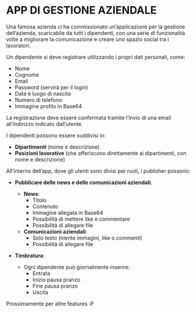 # APP DI GESTIONE AZIENDALE

Una famosa azienda ci ha commissionato un’applicazione per la gestione dell’azienda, scaricabile da tutti i dipendenti,
con una serie di funzionalità volte a migliorare la comunicazione e creare uno spazio social tra i lavoratori.

Un dipendente si deve registrare utilizzando i propri dati personali, come:

- Nome
- Cognome
- Email
- Password (servirà per il login)
- Data e luogo di nascita
- Numero di telefono
- Immagine profilo in Base64

La registrazione deve essere confermata tramite l’invio di una email all’indirizzo indicato dall’utente.

I dipendenti possono essere suddivisi in:

- **Dipartimenti** (nome e descrizione)
- **Posizioni lavorative** (che afferiscono direttamente ai dipartimenti, con nome e descrizione)

All’interno dell’app, dove gli utenti sono divisi per ruoli, i publisher possono:

- **Pubblicare delle news e delle comunicazioni aziendali**:
    - **News**:
        - Titolo
        - Contenuto
        - Immagine allegata in Base64
        - Possibilità di mettere like e commentare
        - Possibilità di allegare file
    - **Comunicazioni aziendali**:
        - Solo testo (niente immagini, like o commenti)
        - Possibilità di allegare file

- **Timbratura**:
    - Ogni dipendente può giornalmente inserire:
        - Entrata
        - Inizio pausa pranzo
        - Fine pausa pranzo
        - Uscita

Prossimamente per altre features :P
